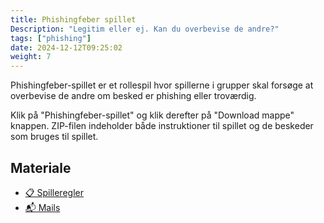 ```yaml
---
title: Phishingfeber spillet
Description: "Legitim eller ej. Kan du overbevise de andre?"
tags: ["phishing"]
date: 2024-12-12T09:25:02
weight: 7
---
```


Phishingfeber-spillet er et rollespil hvor spillerne i grupper skal forsøge at overbevise de andre om besked er phishing eller troværdig.

Klik på "Phishingfeber-spillet" og klik derefter på "Download mappe" knappen. ZIP-filen indeholder både instruktioner til spillet og de beskeder som bruges til spillet.

## Materiale

- [📋 Spilleregler](/files/phishingfeber/Phishingfeber%20Spilleregler.pdf)
- [📬 Mails](/files/phishingfeber/Mails.zip)
